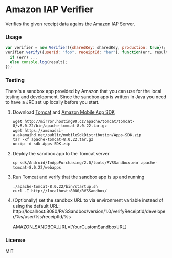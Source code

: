 # Amazon IAP Verifier

Verifies the given receipt data agains the Amazon IAP Server.

### Usage

```javascript
var verifier = new Verifier({sharedKey: sharedKey, production: true});
verifier.verify({userId: "foo", receiptId: "bar"}, function(err, result) {
  if (err) ...
  else console.log(result);
});
```

### Testing

There's a sandbox app provided by Amazon that you can use for the local testing and development. Since the sandbox app is written in Java you need to have a JRE set up locally before you start.

1. Download [Tomcat](http://tomcat.apache.org/) and [Amazon Mobile App SDK](https://developer.amazon.com/public/resources/development-tools/sdk)

    ```
    wget http://mirror.hosting90.cz/apache/tomcat/tomcat-8/v8.0.22/bin/apache-tomcat-8.0.22.tar.gz
    wget https://amznadsi-a.akamaihd.net/public/mobileSdkDistribution/Apps-SDK.zip
    tar -xf apache-tomcat-8.0.22.tar.gz
    unzip -d sdk Apps-SDK.zip
    ```
    
2. Deploy the sandbox app to the Tomcat server 

    ```
    cp sdk/Android/InAppPurchasing/2.0/tools/RVSSandbox.war apache-tomcat-8.0.22/webapps
    ```

3. Run Tomcat and verify that the sandbox app is up and running
   
    ```
    ./apache-tomcat-8.0.22/bin/startup.sh
    curl -I http://localhost:8080/RVSSandbox/
    ```
4. (Optionally) set the sandbox URL to via environment variable instead of using the default URL: http://localhost:8080/RVSSandbox/version/1.0/verifyReceiptId/developer/%s/user/%s/receiptId/%s

    AMAZON_SANDBOX_URL=[YourCustomSandboxURL]

### License

MIT
